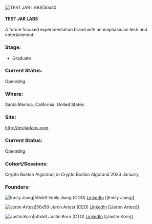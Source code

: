 

![TEST JAR LABS|50x50]()

#### TEST JAR LABS
A future focused experimentation brand with an emphasis on tech and entertainment.

### Stage: 
 - Graduate 

### Current Status: 
Operating

### Where:
Santa Monica, California, United States

### Site:
http://testjarlabs.com





### Current Status: 
Operating

### Cohort/Sessions: 
Crypto Boston Algorand, in Crypto Boston Algorand 2023 January

### Founders: 

![Emily Jiang|50x50]() Emily Jiang (COO) [LinkedIn](https://linkedin.com/in/jiangemi) [[Emily Jiang]]

![Jeron Artest|50x50]() Jeron Artest (CEO) [LinkedIn](https://linkedin.com/in/jeron-artest) [[Jeron Artest]]

![Justin Korn|50x50]() Justin Korn (CTO) [LinkedIn](https://linkedin.com/in/jkorn2324) [[Justin Korn]]


